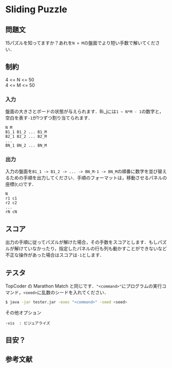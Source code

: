 # Sliding Puzzle

## 問題文
15パズルを知ってますか？あれを```N × M```の盤面でより短い手数で解いてください．

## 制約
4 <= N <= 50  
4 <= M <= 50  

### 入力
盤面の大きさとボードの状態が与えられます．Bi_jには```1 ~ N*M - 1```の数字と，空白を表す```-1```が1つずつ割り当てられます．
```
N M
B1_1 B1_2 ... B1_M
B2_1 B2_2 ... B2_M
...
BN_1 BN_2 ... BN_M
```

### 出力
入力の盤面を```B1_1 -> B1_2 -> ... -> BN_M-1 -> BN_M```の順番に数字を並び替えるための手順を出力してください．手順のフォーマットは，移動させるパネルの座標(r,c)です．
```
N
r1 c1
r2 c2
...
rN cN
```

## スコア
出力の手順に従ってパズルが解けた場合，その手数をスコアとします．もしパズルが解けていなかったり，指定したパネルの行も列も動かすことができないなど不正な操作があった場合はスコアは```-1```とします．

## テスタ
TopCoder の Marathon Match と同じです．```"<command>"```にプログラムの実行コマンド，```<seed>```に乱数のシードを入れてください．
```sh
$ java -jar tester.jar -exec "<command>" -seed <seed>
```
その他オプション
```
-vis  : ビジュアライズ
```

## 目安？


##  参考文献
